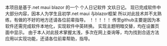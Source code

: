 本项目是基于.net maui blazor 的一个 个人日记软件 文玖日记。 现已完成软件中大部分内容，因本人为学生且初学.net maui 与blazor框架 所以对此技术并不太熟练，有做的不好的地方还请各位前辈指导。
！！！！！
传至github主要是因为本软件还需完成软件本地化，实现软件中英转换。 实现主题明暗交替，均在设置页面中显示。
由于本人对此技术掌握太浅，多次在网上查询等，均为找到合适方法应用以实现功能，还请各位前辈帮助，指导。
